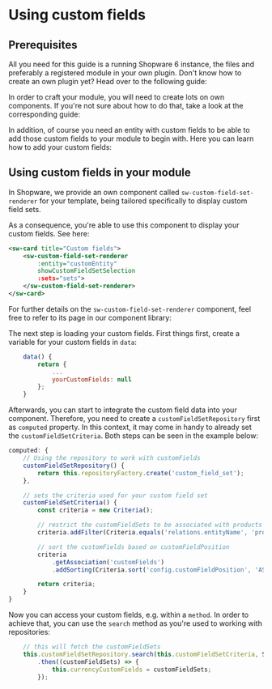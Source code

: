 # Using custom fields

## Prerequisites

All you need for this guide is a running Shopware 6 instance, the files and preferably a registered module in your own plugin. Don't know how to create an own plugin yet? Head over to the following guide:

<PageRef page="../plugin-base-guide.md" title="<<<title-missing>>>" />

In order to craft your module, you will need to create lots on own components. If you're not sure about how to do that, take a look at the corresponding guide:

<PageRef page="add-custom-component.md" title="<<<title-missing>>>" />

In addition, of course you need an entity with custom fields to be able to add those custom fields to your module to begin with. Here you can learn how to add your custom fields:

<PageRef page="../framework/custom-field/add-custom-field.md" title="<<<title-missing>>>" />

## Using custom fields in your module

In Shopware, we provide an own component called `sw-custom-field-set-renderer` for your template, being tailored specifically to display custom field sets.

As a consequence, you're able to use this component to display your custom fields. See here:

<CodeBlock title="<plugin-root>/src/Resources/app/administration/app/src/component/swag-basic-example/swag-basic-example.html.twig">

```xml
<sw-card title="Custom fields">
    <sw-custom-field-set-renderer
        :entity="customEntity"
        showCustomFieldSetSelection
        :sets="sets">
    </sw-custom-field-set-renderer>
</sw-card>
```

</CodeBlock>

For further details on the `sw-custom-field-set-renderer` component, feel free to refer to its page in our component library:
<!-- markdown-link-check-disable-next-line -->
<PageRef page="https://component-library.shopware.com/components/sw-custom-field-set-renderer" title="" />

The next step is loading your custom fields. First things first, create a variable for your custom fields in `data`:

<CodeBlock title="<plugin-root>/src/Resources/app/administration/app/src/component/swag-basic-example/index.js">

```javascript
    data() {
        return {
            ...
            yourCustomFields: null
        };
    }
```

</CodeBlock>

Afterwards, you can start to integrate the custom field data into your component. Therefore, you need to create a `customFieldSetRepository` first as `computed` property. In this context, it may come in handy to already set the `customFieldSetCriteria`. Both steps can be seen in the example below:

<CodeBlock title="<plugin-root>/src/Resources/app/administration/app/src/component/swag-basic-example/index.js">

```javascript
computed: {
    // Using the repository to work with customFields
    customFieldSetRepository() {
        return this.repositoryFactory.create('custom_field_set');
    },

    // sets the criteria used for your custom field set
    customFieldSetCriteria() {
        const criteria = new Criteria();

        // restrict the customFieldSets to be associated with products
        criteria.addFilter(Criteria.equals('relations.entityName', 'product'));

        // sort the customFields based on customFieldPosition
        criteria
            .getAssociation('customFields')
            .addSorting(Criteria.sort('config.customFieldPosition', 'ASC', true));

        return criteria;
    }
}
```

</CodeBlock>

Now you can access your custom fields, e.g. within a `method`. In order to achieve that, you can use the `search` method as you're used to working with repositories:

```javascript
    // this will fetch the customFieldSets
    this.customFieldSetRepository.search(this.customFieldSetCriteria, Shopware.Context.api)
        .then((customFieldSets) => {
            this.currencyCustomFields = customFieldSets;
        });
```
